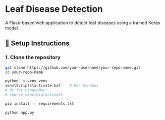 # Leaf Disease Detection

A Flask-based web application to detect leaf diseases using a trained Keras model.

## 🚀 Setup Instructions

### 1. Clone the repository
```bash
git clone https://github.com/your-username/your-repo-name.git
cd your-repo-name

python -m venv venv
venv\Scripts\activate.bat    # For Windows
# Or for Linux/Mac:
# source venv/bin/activate

pip install -r requirements.txt

python app.py

